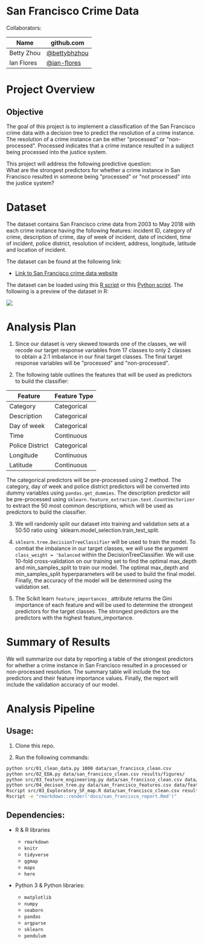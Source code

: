 # San Francisco Crime Data
Collaborators:

|Name| github.com |
|---|---|
|Betty Zhou |[@bettybhzhou](https://github.com/bettybhzhou)|
|Ian Flores |[@ian-flores](https://github.com/ian-flores)|

# Project Overview

## Objective  
The goal of this project is to implement a classification of the San Francisco crime data with a decision tree to predict the resolution of a crime instance. The resolution of a crime instance can be either "processed" or "non-processed". Processed indicates that a crime instance resulted in a subject being processed into the justice system.

This project will address the following predictive question:  
What are the strongest predictors for whether a crime instance in San Francisco resulted in someone being "processed" or "not processed" into the justice system?

# Dataset

The dataset contains San Francisco crime data from 2003 to May 2018 with each crime instance having the following features: incident ID, category of crime, description of crime, day of week of incident, date of incident, time of incident, police district, resolution of incident, address, longitude, latitude and location of incident.

The dataset can be found at the following link:  
- [Link to San Francisco crime data website](https://data.sfgov.org/Public-Safety/Police-Department-Incident-Reports-Historical-2003/tmnf-yvry)

The dataset can be loaded using this [R script](https://github.com/UBC-MDS/DSCI_522_SF_crime/blob/master/src/01_load-data.R)
or this [Python script](https://github.com/UBC-MDS/DSCI_522_SF_crime/blob/master/src/01_load-data.py). The following is a preview of the dataset in R:

![](https://github.com/bettybhzhou/DSCI_522_SF_crime/blob/master/results/figures/head_raw_data.png)

# Analysis Plan

1. Since our dataset is very skewed towards one of the classes, we will recode our target response variables from 17 classes to only 2 classes to obtain a 2:1 imbalance in our final target classes. The final target response variables will be "processed" and "non-processed".

2. The following table outlines the features that will be used as predictors to build the classifier:

| Feature | Feature Type |
|---|---|
| Category | Categorical |
| Description | Categorical |
| Day of week | Categorical |
| Time | Continuous|
| Police District | Categorical |
| Longitude | Continuous |
| Latitude | Continuous |

The categorical predictors will be pre-processed using 2 method. The category, day of week and police district predictors will be converted into dummy variables using `pandas.get_dummies`. The description predictor will be pre-processed using `sklearn.feature_extraction.text.CountVectorizer` to extract the 50 most common descriptions, which will be used as predictors to build the classifier. 

3. We will randomly split our dataset into training and validation sets at a 50:50 ratio using `sklearn.model_selection.train_test_split.

3. `sklearn.tree.DecisionTreeClassifier` will be used to train the model. To combat the imbalance in our target classes, we will use the argument `class_weight = 'balanced` within the DecisionTreeClassifier. We will use 10-fold cross-validation on our training set to find the optimal max_depth and min_samples_split to train our model. The optimal max_depth and min_samples_split hyperparameters will be used to build the final model. Finally, the accuracy of the model will be determined using the validation set.

4. The Scikit learn `feature_importances_` attribute returns the Gini importance of each feature and will be used to determine the strongest predictors for the target classes. The strongest predictors are the predictors with the highest feature_importance.

# Summary of Results

We will summarize our data by reporting a table of the strongest predictors for whether a crime instance in San Francisco resulted in a processed or non-processed resolution. The summary table will include the top predictors and their feature importance values. Finally, the report will include the validation accuracy of our model.


# Analysis Pipeline

## Usage:

1. Clone this repo.

2. Run the following commands:

```bash
python src/01_clean_data.py 1000 data/san_francisco_clean.csv
python src/02_EDA.py data/san_francisco_clean.csv results/figures/
python src/03_feature_engineering.py data/san_francisco_clean.csv data/san_francisco_features.csv
python src/04_decison_tree.py data/san_francisco_features.csv data/feature_results.csv
Rscript src/03_Exploratory_SF_map.R data/san_francisco_clean.csv results/figures/
Rscript -e "rmarkdown::render('docs/san_francisco_report.Rmd')"
```


## Dependencies:
- R & R libraries
  - `rmarkdown`  
  - `knitr`  
  - `tidyverse`  
  - `ggmap`  
  - `maps`
  - `here`

- Python 3 & Python libraries:
  - `matplotlib`
  - `numpy`
  - `seaborn`
  - `pandas`
  - `argparse`
  - `sklearn`
  - `pendulum`

